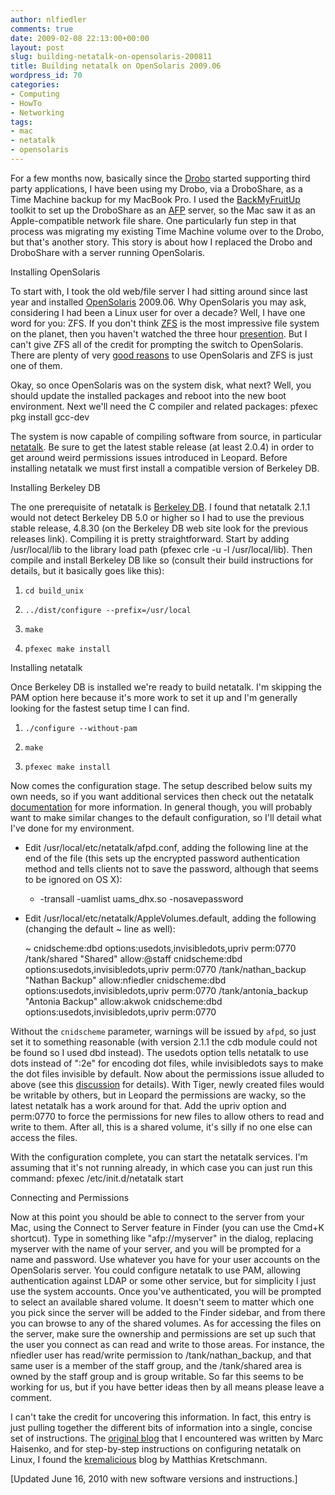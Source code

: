 ```yaml
---
author: nlfiedler
comments: true
date: 2009-02-08 22:13:00+00:00
layout: post
slug: building-netatalk-on-opensolaris-200811
title: Building netatalk on OpenSolaris 2009.06
wordpress_id: 70
categories:
- Computing
- HowTo
- Networking
tags:
- mac
- netatalk
- opensolaris
---
```


For a few months now, basically since the [Drobo](http://drobo.com/) started supporting third party applications, I have been using my Drobo, via a DroboShare, as a Time Machine backup for my MacBook Pro. I used the [BackMyFruitUp](http://code.google.com/p/backmyfruitup/) toolkit to set up the DroboShare as an [AFP](http://en.wikipedia.org/wiki/Apple_Filing_Protocol) server, so the Mac saw it as an Apple-compatible network file share. One particularly fun step in that process was migrating my existing Time Machine volume over to the Drobo, but that's another story. This story is about how I replaced the Drobo and DroboShare with a server running OpenSolaris.

Installing OpenSolaris

To start with, I took the old web/file server I had sitting around since last year and installed [OpenSolaris](http://www.opensolaris.com/) 2009.06. Why OpenSolaris you may ask, considering I had been a Linux user for over a decade? Well, I have one word for you: ZFS. If you don't think [ZFS](http://opensolaris.org/os/community/zfs/) is the most impressive file system on the planet, then you haven't watched the three hour [presention](http://blogs.sun.com/storage/entry/video_the_utlimate_zfs_tutorial). But I can't give ZFS all of the credit for prompting the switch to OpenSolaris. There are plenty of very [good reasons](http://www.opensolaris.com/learn/features/) to use OpenSolaris and ZFS is just one of them.

Okay, so once OpenSolaris was on the system disk, what next? Well, you should update the installed packages and reboot into the new boot environment. Next we'll need the C compiler and related packages: pfexec pkg install gcc-dev

The system is now capable of compiling software from source, in particular [netatalk](http://netatalk.sourceforge.net/). Be sure to get the latest stable release (at least 2.0.4) in order to get around weird permissions issues introduced in Leopard. Before installing netatalk we must first install a compatible version of Berkeley DB.

Installing Berkeley DB

The one prerequisite of netatalk is [Berkeley DB](http://www.oracle.com/technology/products/berkeley-db/). I found that netatalk 2.1.1 would not detect Berkeley DB 5.0 or higher so I had to use the previous stable release, 4.8.30 (on the Berkeley DB web site look for the previous releases link). Compiling it is pretty straightforward. Start by adding /usr/local/lib to the library load path (pfexec crle -u -l /usr/local/lib). Then compile and install Berkeley DB like so (consult their build instructions for details, but it basically goes like this):



	
  1. `cd build_unix`

	
  2. `../dist/configure --prefix=/usr/local`

	
  3. `make`

	
  4. `pfexec make install`


Installing netatalk

Once Berkeley DB is installed we're ready to build netatalk. I'm skipping the PAM option here because it's more work to set it up and I'm generally looking for the fastest setup time I can find.



	
  1. `./configure --without-pam`

	
  2. `make`

	
  3. `pfexec make install`


Now comes the configuration stage. The setup described below suits my own needs, so if you want additional services then check out the netatalk [documentation](http://netatalk.sourceforge.net/2.0/htmldocs/configuration.html) for more information. In general though, you will probably want to make similar changes to the default configuration, so I'll detail what I've done for my environment.



	
  * Edit /usr/local/etc/netatalk/afpd.conf, adding the following line at the end of the file (this sets up the encrypted password authentication method and tells clients not to save the password, although that seems to be ignored on OS X):



    
    - -transall -uamlist uams_dhx.so -nosavepassword





	
  * Edit /usr/local/etc/netatalk/AppleVolumes.default, adding the following (changing the default ~ line as well):



    
    ~ cnidscheme:dbd options:usedots,invisibledots,upriv perm:0770
    /tank/shared "Shared" allow:@staff cnidscheme:dbd options:usedots,invisibledots,upriv perm:0770
    /tank/nathan_backup "Nathan Backup" allow:nfiedler cnidscheme:dbd options:usedots,invisibledots,upriv perm:0770
    /tank/antonia_backup "Antonia Backup" allow:akwok cnidscheme:dbd options:usedots,invisibledots,upriv perm:0770


Without the `cnidscheme` parameter, warnings will be issued by `afpd`, so just set it to something reasonable (with version 2.1.1 the cdb module could not be found so I used dbd instead). The usedots option tells netatalk to use dots instead of ":2e" for encoding dot files, while invisibledots says to make the dot files invisible by default. Now about the permissions issue alluded to above (see this [discussion](http://groups.google.com/group/linux.debian.bugs.dist/browse_thread/thread/649e575e7f4094ce/7380c402ceca9eaf) for details). With Tiger, newly created files would be writable by others, but in Leopard the permissions are wacky, so the latest netatalk has a work around for that. Add the upriv option and perm:0770 to force the permissions for new files to allow others to read and write to them. After all, this is a shared volume, it's silly if no one else can access the files.

With the configuration complete, you can start the netatalk services. I'm assuming that it's not running already, in which case you can just run this command: pfexec /etc/init.d/netatalk start

Connecting and Permissions

Now at this point you should be able to connect to the server from your Mac, using the Connect to Server feature in Finder (you can use the Cmd+K shortcut). Type in something like "afp://myserver" in the dialog, replacing myserver with the name of your server, and you will be prompted for a name and password. Use whatever you have for your user accounts on the OpenSolaris server. You could configure netatalk to use PAM, allowing authentication against LDAP or some other service, but for simplicity I just use the system accounts. Once you've authenticated, you will be prompted to select an available shared volume. It doesn't seem to matter which one you pick since the server will be added to the Finder sidebar, and from there you can browse to any of the shared volumes. As for accessing the files on the server, make sure the ownership and permissions are set up such that the user you connect as can read and write to those areas. For instance, the nfiedler user has read/write permission to /tank/nathan_backup, and that same user is a member of the staff group, and the /tank/shared area is owned by the staff group and is group writable. So far this seems to be working for us, but if you have better ideas then by all means please leave a comment.

I can't take the credit for uncovering this information. In fact, this entry is just pulling together the different bits of information into a single, concise set of instructions. The [original blog](http://darkdust.net/writings/opensolaris/compilingnetatalkonopensolaris) that I encountered was written by Marc Haisenko, and for step-by-step instructions on configuring netatalk on Linux, I found the [kremalicious](http://www.kremalicious.com/2008/06/ubuntu-as-mac-file-server-and-time-machine-volume/) blog by Matthias Kretschmann.

[Updated June 16, 2010 with new software versions and instructions.]
